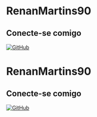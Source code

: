 # RenanMartins90

## Conecte-se comigo
[![GitHub](https://img.shields.io/badge/GitHub-100000?style=for-the-badge&logo=github)](https://github.com/RenanMartins90)

# RenanMartins90

## Conecte-se comigo
[![GitHub](https://img.shields.io/badge/GitHub-100000?style=for-the-badge&logo=github)](https://github.com/RenanMartins90)